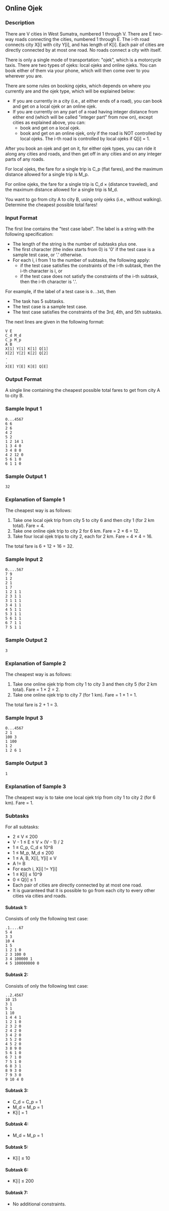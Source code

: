 ## Online Ojek

### Description

There are V cities in West Sumatra, numbered 1 through V. There are E two-way roads connecting the cities, numbered 1 through E. The i-th road connects city X[i] with city Y[i], and has length of K[i]. Each pair of cities are directly connected by at most one road. No roads connect a city with itself.

There is only a single mode of transportation: "ojek", which is a motorcycle taxis. There are two types of ojeks: local ojeks and online ojeks. You can book either of them via your phone, which will then come over to you wherever you are.

There are some rules on booking ojeks, which depends on where you currently are and the ojek type, which will be explained below:

- If you are currently in a city (i.e., at either ends of a road), you can book and get on a local ojek or an online ojek.
- If you are currently on any part of a road having integer distance from either end (which will be called "integer part" from now on), except cities as explained above, you can:
  - book and get on a local ojek.
  - book and get on an online ojek, only if the road is NOT controlled by local ojeks. The i-th road is controlled by local ojeks if Q[i] = 1.

After you book an ojek and get on it, for either ojek types, you can ride it along any cities and roads, and then get off in any cities and on any integer parts of any roads.

For local ojeks, the fare for a single trip is C\_p (flat fares), and the maximum distance allowed for a single trip is M\_p.

For online ojeks, the fare for a single trip is C\_d × (distance traveled), and the maximum distance allowed for a single trip is M\_d.

You want to go from city A to city B, using only ojeks (i.e., without walking). Determine the cheapest possible total fares!

### Input Format

The first line contains the "test case label". The label is a string with the following specification:

- The length of the string is the number of subtasks plus one.
- The first character (the index starts from 0) is '0' if the test case is a sample test case, or '.' otherwise.
- For each i, i from 1 to the number of subtasks, the following apply:
  - if the test case satisfies the constraints of the i-th subtask, then the i-th character is i, or
  - if the test case does not satisfy the constraints of the i-th subtask, then the i-th character is '.'.

For example, if the label of a test case is `0..345`, then

- The task has 5 subtasks.
- The test case is a sample test case.
- The test case satisfies the constraints of the 3rd, 4th, and 5th subtasks.

The next lines are given in the following format:

    V E
    C_d M_d
    C_p M_p
    A B
    X[1] Y[1] K[1] Q[1]
    X[2] Y[2] K[2] Q[2]
    .
    .
    X[E] Y[E] K[E] Q[E]

### Output Format

A single line containing the cheapest possible total fares to get from city A to city B. 

### Sample Input 1

    0...4567
    6 6
    2 6
    4 2
    5 2
    1 2 14 1
    1 3 4 0
    3 4 8 0
    4 2 12 0
    5 6 1 0
    6 1 1 0
    
### Sample Output 1

    32

### Explanation of Sample 1

The cheapest way is as follows:

1. Take one local ojek trip from city 5 to city 6 and then city 1 (for 2 km total). Fare = 4.
2. Take one online ojek trip to city 2 for 6 km. Fare = 2 × 6 = 12.
3. Take four local ojek trips to city 2, each for 2 km. Fare  = 4 × 4 = 16.

The total fare is 6 + 12 + 16 = 32. 

### Sample Input 2

    0....567
    7 9
    1 2
    2 1
    1 7
    1 2 1 1
    2 3 1 1
    3 1 1 1
    3 4 1 1
    4 5 1 1
    5 3 1 1
    5 6 1 1
    6 7 1 1
    7 5 1 1

### Sample Output 2

    3

### Explanation of Sample 2

The cheapest way is as follows:

1. Take one online ojek trip from city 1 to city 3 and then city 5 (for 2 km total). Fare = 1 × 2 = 2.
2. Take one online ojek trip to city 7 (for 1 km). Fare = 1 × 1 = 1.

The total fare is 2 + 1 = 3.

### Sample Input 3

    0...4567
    2 1
    100 3
    1 100
    1 2
    1 2 6 1

### Sample Output 3

    1

### Explanation of Sample 3

The cheapest way is to take one local ojek trip from city 1 to city 2 (for 6 km). Fare = 1.

### Subtasks

For all subtasks:

- 2 ≤ V ≤ 200
- V - 1 ≤ E ≤ V × (V - 1) / 2
- 1 ≤ C\_p, C\_d ≤ 10^8
- 1 ≤ M\_p, M\_d ≤ 200
- 1 ≤ A, B, X[i], Y[i] ≤ V
- A != B
- For each i, X[i] != Y[i]
- 1 ≤ K[i] ≤ 10^9
- 0 ≤ Q[i] ≤ 1
- Each pair of cities are directly connected by at most one road.
- It is guaranteed that it is possible to go from each city to every other cities via cities and roads.

#### Subtask 1:

Consists of only the following test case:

    .1....67
    5 4
    3 3
    10 4
    1 5
    1 2 1 0
    2 3 100 0
    3 4 100000 1
    4 5 100000000 0

#### Subtask 2:

Consists of only the following test case:

    ..2.4567
    10 15
    3 1
    5 1
    1 10
    1 4 4 1
    1 2 1 0
    2 3 2 0
    2 4 2 0
    3 4 2 0
    3 5 2 0
    4 5 2 0
    3 8 9 0
    5 6 1 0
    6 7 1 0
    7 5 1 0
    6 8 3 1
    8 9 3 0
    7 9 3 0
    9 10 4 0

#### Subtask 3:

- C\_d = C\_p = 1
- M\_d = M\_p = 1
- K[i] = 1

#### Subtask 4:

- M\_d = M\_p = 1

#### Subtask 5:

- K[i] ≤ 10

#### Subtask 6:

- K[i] ≤ 200

#### Subtask 7:

- No additional constraints.
